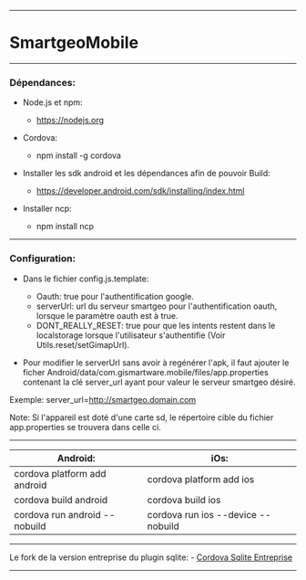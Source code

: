 ----------

# SmartgeoMobile

----------

### **Dépendances:**

- Node.js et npm:
	- https://nodejs.org

- Cordova:
	- npm install -g cordova

- Installer les sdk android et les dépendances afin de pouvoir Build:
	- https://developer.android.com/sdk/installing/index.html

- Installer ncp:
	- npm install ncp

----------

### **Configuration:**

- Dans le fichier config.js.template:
	- Oauth: true pour l'authentification google.
	- serverUrl: url du serveur smartgeo pour l'authentification oauth, lorsque le paramètre oauth est à true.
	- DONT_REALLY_RESET: true pour que les intents restent dans le localstorage lorsque l'utilisateur s'authentifie (Voir Utils.reset/setGimapUrl).

- Pour modifier le serverUrl sans avoir à regénérer l'apk, il faut ajouter le ficher Android/data/com.gismartware.mobile/files/app.properties contenant la clé server_url ayant pour valeur le serveur smartgeo désiré.

Exemple: server_url=http://smartgeo.domain.com

Note: Si l'appareil est doté d'une carte sd, le répertoire cible du fichier app.properties se trouvera dans celle ci.

----------

**Android:** | **iOs:**
------------ | -------------
cordova platform add android | cordova platform add ios
cordova build android | cordova build ios
cordova run android --nobuild | cordova run ios --device --nobuild

----------

Le fork de la version entreprise du plugin sqlite:
	- [Cordova Sqlite Entreprise](https://github.com/Diliz/Cordova-sqlite-enterprise-free)

----------
